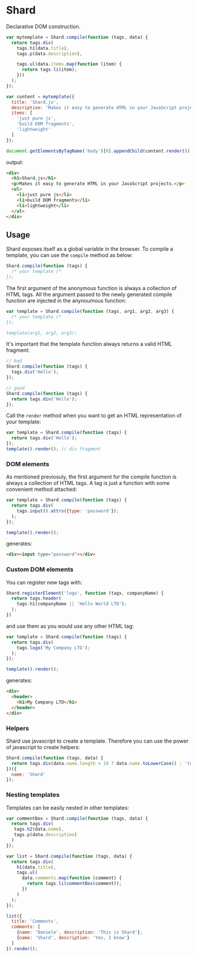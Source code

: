 # Shard
Declarative DOM construction.

```javascript
var mytemplate = Shard.compile(function (tags, data) {
  return tags.div(
    tags.h1(data.title),
    tags.p(data.description),

    tags.ul(data.items.map(function (item) {
      return tags.li(item);
    }))
  );
});

var content = mytemplate({
  title: 'Shard.js',
  description: 'Makes it easy to generate HTML in your JavaScript projects.',
  items: [
    'just pure js',
    'build DOM fragments',
    'lightweight'
  ]
});

document.getElementsByTagName('body')[0].appendChild(content.render());
```

output:

```html
<div>
  <h1>Shard.js</h1>
  <p>Makes it easy to generate HTML in your JavaScript projects.</p>
  <ul>
    <li>just pure js</li>
    <li>build DOM fragments</li>
    <li>lightweight</li>
  </ul>
</div>
```

## Usage
Shard exposes itself as a global variable in the browser. To compile a template,
you can use the `compile` method as below:

```javascript
Shard.compile(function (tags) {
  /* your template /*
});
```

The first argument of the anonymous function is always a collection of HTML
tags. All the argument passed to the newly generated compile function are
injected in the anynoumous function:

```javascript
var template = Shard.compile(function (tags, arg1, arg2, arg3) {
  /* your template /*
});

template(arg1, arg2, arg3);
```

It's important that the template function always returns a valid HTML fragment:

```javascript
// bad
Shard.compile(function (tags) {
  tags.div('Hello');
});

// good
Shard.compile(function (tags) {
  return tags.div('Hello');
});
```

Call the `render` method when you want to get an HTML representation of your
template:

```javascript
var template = Shard.compile(function (tags) {
  return tags.div('Hello');
});
template().render(); // div fragment
```

### DOM elements
As mentioned previosuly, the first argument for the compile function is always
a collection of HTML tags. A tag is just a function with some convenient method
attached:

```javascript
var template = Shard.compile(function (tags) {
  return tags.div(
    tags.input().attrs({type: 'password'});
  );
});

template().render();
```

generates:

```html
<div><input type="password"></div>
```

### Custom DOM elements
You can register new tags with:

```javascript
Shard.registerElement('logo', function (tags, companyName) {
  return tags.header(
    tags.h1(companyName || 'Hello World LTD');
  );
})
```

and use them as you would use any other HTML tag:

```javascript
var template = Shard.compile(function (tags) {
  return tags.div(
    tags.logo('My Company LTD');
  );
});

template().render();
```

generates:

```html
<div>
  <header>
    <h1>My Company LTD</h1>
  </header>
</div>
```

### Helpers
Shard use javascript to create a template. Therefore you can use the power of
javascript to create helpers:

```javascript
Shard.compile(function (tags, data) {
  return tags.div(data.name.length < 10 ? data.name.toLowerCase() : 'too short');
})({
  name: 'Shard'
});
```

### Nesting templates
Templates can be easily nested in other templates:

```javascript
var commentBox = Shard.compile(function (tags, data) {
  return tags.div(
   tags.h2(data.name),
   tags.p(data.description)
  )
});

var list = Shard.compile(function (tags, data) {
  return tags.div(
    h1(data.title),
    tags.ul(
      data.comments.map(function (comment) {
        return tags.li(commentBox(comment));
      })
    )
  );
});

list({
  title: 'Comments',
  comments: [
    {name: 'Daniele', description: 'This is Shard'},
    {name: 'Shard', description: 'Yes, I know'}
  ]
}).render();
```
